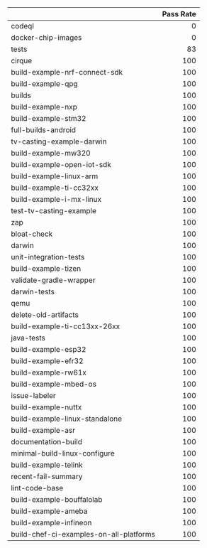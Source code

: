 |                                         |   Pass Rate |
|:----------------------------------------|------------:|
| codeql                                  |           0 |
| docker-chip-images                      |           0 |
| tests                                   |          83 |
| cirque                                  |         100 |
| build-example-nrf-connect-sdk           |         100 |
| build-example-qpg                       |         100 |
| builds                                  |         100 |
| build-example-nxp                       |         100 |
| build-example-stm32                     |         100 |
| full-builds-android                     |         100 |
| tv-casting-example-darwin               |         100 |
| build-example-mw320                     |         100 |
| build-example-open-iot-sdk              |         100 |
| build-example-linux-arm                 |         100 |
| build-example-ti-cc32xx                 |         100 |
| build-example-i-mx-linux                |         100 |
| test-tv-casting-example                 |         100 |
| zap                                     |         100 |
| bloat-check                             |         100 |
| darwin                                  |         100 |
| unit-integration-tests                  |         100 |
| build-example-tizen                     |         100 |
| validate-gradle-wrapper                 |         100 |
| darwin-tests                            |         100 |
| qemu                                    |         100 |
| delete-old-artifacts                    |         100 |
| build-example-ti-cc13xx-26xx            |         100 |
| java-tests                              |         100 |
| build-example-esp32                     |         100 |
| build-example-efr32                     |         100 |
| build-example-rw61x                     |         100 |
| build-example-mbed-os                   |         100 |
| issue-labeler                           |         100 |
| build-example-nuttx                     |         100 |
| build-example-linux-standalone          |         100 |
| build-example-asr                       |         100 |
| documentation-build                     |         100 |
| minimal-build-linux-configure           |         100 |
| build-example-telink                    |         100 |
| recent-fail-summary                     |         100 |
| lint-code-base                          |         100 |
| build-example-bouffalolab               |         100 |
| build-example-ameba                     |         100 |
| build-example-infineon                  |         100 |
| build-chef-ci-examples-on-all-platforms |         100 |